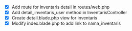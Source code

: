 - [x] Add route for inventaris detail in routes/web.php
- [x] Add detail_inventaris_user method in InventarisController
- [x] Create detail.blade.php view for inventaris
- [x] Modify index.blade.php to add link to nama_inventaris
